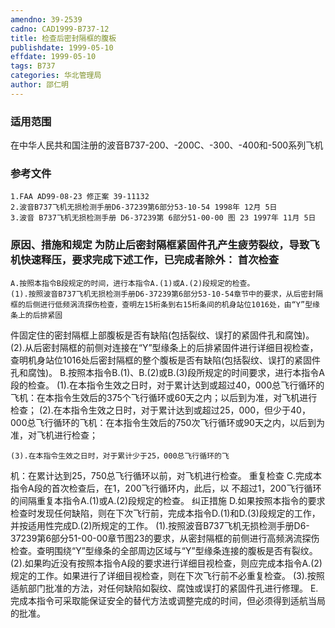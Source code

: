```yaml
---
amendno: 39-2539
cadno: CAD1999-B737-12
title: 检查后密封隔框的腹板
publishdate: 1999-05-10
effdate: 1999-05-10
tags: B737
categories: 华北管理局
author: 邵仁明
---
```


### 适用范围 
在中华人民共和国注册的波音B737-200、-200C、-300、-400和-500系列飞机

<!--more-->
### 参考文件
    1.FAA AD99-08-23 修正案 39-11132 
    2.波音B737飞机无损检测手册D6-37239第6部分53-10-54 1998年 12月 5日
    3.波音 B737飞机无损检测手册 D6-37239第 6部分51-00-00 图 23 1997年 11月 5日

### 原因、措施和规定 为防止后密封隔框紧固件孔产生疲劳裂纹，导致飞机快速释压，要求完成下述工作，已完成者除外：     首次检查 
    A.按照本指令B段规定的时间，进行本指令A.(1)或A.(2)段规定的检查。 
    (1).按照波音B737飞机无损检测手册D6-37239第6部分53-10-54章节中的要求，从后密封隔框的后侧进行低频涡流探伤检查，查明左15桁条到右15桁条间的机身站位1016处，由“Y”型缘条上的后排紧固

  
件固定住的密封隔框上部腹板是否有缺陷(包括裂纹、误打的紧固件孔和腐蚀)。 
    (2).从后密封隔框的前侧对连接在“Y”型缘条上的后排紧固件进行详细目视检查，查明机身站位1016处后密封隔框的整个腹板是否有缺陷(包括裂纹、误打的紧固件孔和腐蚀)。 
    B.按照本指令B.(1)、B.(2)或B.(3)段所规定的时间要求，进行本指令A段的检查。 
    (1).在本指令生效之日时，对于累计达到或超过40，000总飞行循环的飞机：在本指令生效后的375个飞行循环或60天之内；以后到为准，对飞机进行检查； 
    (2).在本指令生效之日时，对于累计达到或超过25，000，但少于40，000总飞行循环的飞机：在本指令生效后的750次飞行循环或90天之内，以后到为准，对飞机进行检查； 

    (3).在本指令生效之日时，对于累计少于25，000总飞行循环的飞
机：在累计达到25，750总飞行循环以前，对飞机进行检查。     重复检查 
    C.完成本指令A段的首次检查后，在1，200飞行循环内，此后，以
不超过1，200飞行循环的间隔重复本指令A.(1)或A.(2)段规定的检查。    纠正措施 
    D.如果按照本指令的要求检查时发现任何缺陷，则在下次飞行前，完成本指令D.(1)和D.(3)段规定的工作，并按适用性完成D.(2)所规定的工作。 
    (1).按照波音B737飞机无损检测手册D6-37239第6部分51-00-00章节图23的要求，从密封隔框的前侧进行高频涡流探伤检查。查明围绕“Y”型缘条的全部周边区域与“Y”型缘条连接的腹板是否有裂纹。
    (2).如果昀近没有按照本指令A段的要求进行详细目视检查，则应完成本指令A.(2)规定的工作。如果进行了详细目视检查，则在下次飞行前不必重复检查。 
    (3).按照适航部门批准的方法，对任何缺陷如裂纹、腐蚀或误打的紧固件孔进行修理。 
    E.完成本指令可采取能保证安全的替代方法或调整完成的时间，但必须得到适航当局的批准。

